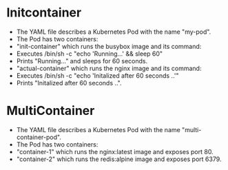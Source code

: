 # Initcontainer

- The YAML file describes a Kubernetes Pod with the name "my-pod".
- The Pod has two containers:
- "init-container" which runs the busybox image and its command:
- Executes /bin/sh -c "echo 'Running...' && sleep 60"
- Prints "Running..." and sleeps for 60 seconds.
- "actual-container" which runs the nginx image and its command:
- Executes /bin/sh -c "echo 'Initalized after 60 seconds ..'"
- Prints "Initalized after 60 seconds ..".

# MultiContainer

- The YAML file describes a Kubernetes Pod with the name "multi-container-pod".
- The Pod has two containers:
- "container-1" which runs the nginx:latest image and exposes port 80.
- "container-2" which runs the redis:alpine image and exposes port 6379.








